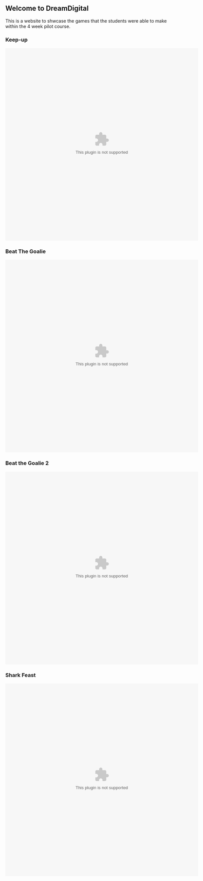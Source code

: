 ## Welcome to DreamDigital 

This is a website to shwcase the games that the students were able to make within the 4 week pilot course.

### Keep-up
<object width="600px" height="600px" data="Keep_up.swf"></object>

### Beat The Goalie
<object width="600px" height="600px" data="Beat_the_goalie.swf"></object>

### Beat the Goalie 2
<object width="600px" height="600px" data="BeatGaolie.swf"></object>

### Shark Feast
<object width="600px" height="600px" data="SharkFeast.swf"></object>
